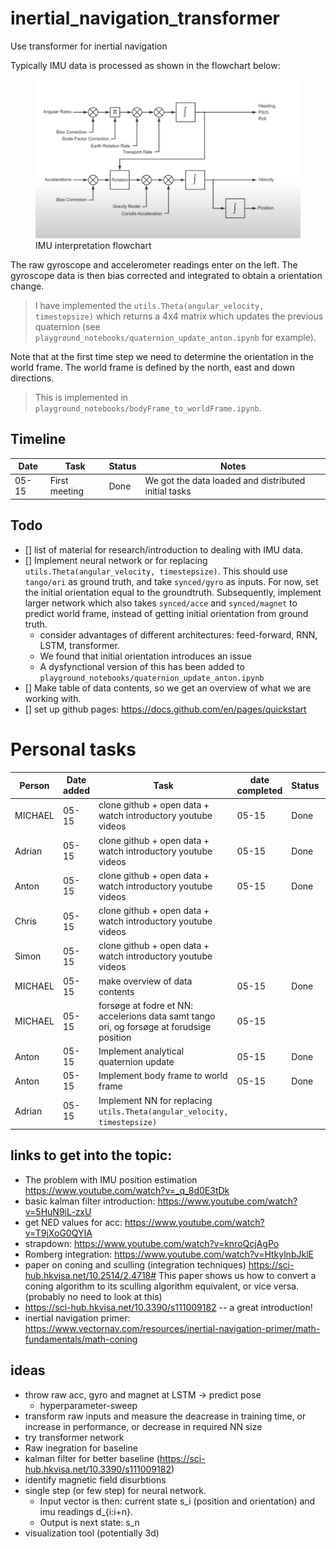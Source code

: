 # inertial_navigation_transformer
Use transformer for inertial navigation

Typically IMU data is processed as shown in the flowchart below:

<figure>
  <img src="https://github.com/tonton-golio/inertial_navigation_transformer/blob/main/assets/IMU_interpretation_flowchart.png?raw=true" alt="IMU interpretation flowchart">
  <figcaption>IMU interpretation flowchart</figcaption>
</figure>

The raw gyroscope and accelerometer readings enter on the left. The gyroscope data is then bias corrected and integrated to obtain a orientation change. 
> I have implemented the `utils.Theta(angular_velocity, timestepsize)` which returns a 4x4 matrix which updates the previous quaternion (see `playground_notebooks/quaternion_update_anton.ipynb` for example).

Note that at the first time step we need to determine the orientation in the world frame. The world frame is defined by the north, east and down directions.
> This is implemented in `playground_notebooks/bodyFrame_to_worldFrame.ipynb`.


## Timeline
| Date | Task | Status | Notes |
| --- | --- | --- | --- |
| 05-15 | First meeting | Done | We got the data loaded and distributed initial tasks |



## Todo
- [] list of material for research/introduction to dealing with IMU data.
- [] Implement neural network or for replacing `utils.Theta(angular_velocity, timestepsize)`. This should use `tango/ori` as ground truth, and take `synced/gyro` as inputs. For now, set the initial orientation equal to the groundtruth. Subsequently, implement larger network which also takes `synced/acce` and `synced/magnet` to predict world frame, instead of getting initial orientation from ground truth.
    * consider advantages of different architectures: feed-forward, RNN, LSTM, transformer.
    * We found that initial orientation introduces an issue
    * A dysfynctional version of this has been added to `playground_notebooks/quaternion_update_anton.ipynb`
- [] Make table of data contents, so we get an overview of what we are working with.
- [] set up github pages: https://docs.github.com/en/pages/quickstart


# Personal tasks
|Person | Date added| Task | date completed  | Status | Notes |
| --- | --- | --- | --- | --- | --- |
| MICHAEL | 05-15 | clone github + open data + watch introductory youtube videos | 05-15 | Done | |
| Adrian | 05-15 | clone github + open data + watch introductory youtube videos | 05-15 | Done | |
| Anton | 05-15 | clone github + open data + watch introductory youtube videos | 05-15 | Done | |
| Chris | 05-15 | clone github + open data + watch introductory youtube videos |  |  | |
| Simon | 05-15 | clone github + open data + watch introductory youtube videos |  |  | |
| MICHAEL | 05-15 | make overview of data contents | 05-15 | Done | |
| MICHAEL | 05-15 | forsøge at fodre et NN: accelerions data samt tango ori, og forsøge at forudsige position | 05-15 |  | |
| Anton | 05-15 | Implement analytical quaternion update | 05-15 | Done | See `playground_notebooks/quaternion_update_anton.ipynb` |
| Anton | 05-15 | Implement body frame to world frame | 05-15 | Done | See `playground_notebooks/bodyFrame_to_worldFrame.ipynb` |
| Adrian | 05-15 | Implement NN for replacing `utils.Theta(angular_velocity, timestepsize)` |  |  | |



## links to get into the topic:
* The problem with IMU position estimation https://www.youtube.com/watch?v=_q_8d0E3tDk
* basic kalman filter introduction: https://www.youtube.com/watch?v=5HuN9iL-zxU
* get NED values for acc: https://www.youtube.com/watch?v=T9jXoG0QYIA
* strapdown: https://www.youtube.com/watch?v=knroQcjAgPo
* Romberg integration: https://www.youtube.com/watch?v=HtkylnbJklE
* paper on coning and sculling (integration techniques) https://sci-hub.hkvisa.net/10.2514/2.4718# This paper shows us how to convert a coning algorithm to its sculling algorithm equivalent, or vice versa. (probably no need to look at this)
* https://sci-hub.hkvisa.net/10.3390/s111009182 -- a great introduction!
* inertial navigation primer: https://www.vectornav.com/resources/inertial-navigation-primer/math-fundamentals/math-coning

## ideas
* throw raw acc, gyro and magnet at LSTM -> predict pose
  * hyperparameter-sweep
* transform raw inputs and measure the deacrease in training time, or increase in performance, or decrease in required NN size
* try transformer network
* Raw inegration for baseline
* kalman filter for better baseline (https://sci-hub.hkvisa.net/10.3390/s111009182)
* identify magnetic field disurbtions 
* single step (or few step) for neural network. 
  - Input vector is then: current state s_i (position and orientation) and imu readings d_{i:i+n}. 
  - Output is next state: s_n
* visualization tool (potentially 3d)
